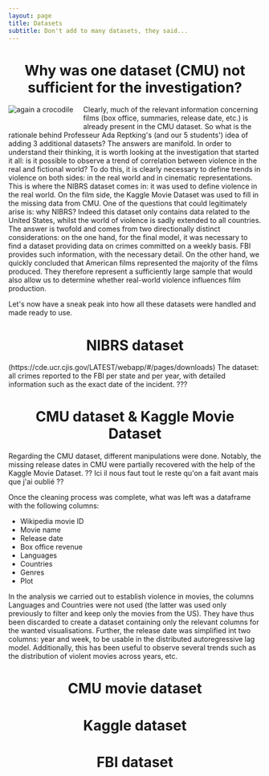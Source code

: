 ```yaml
---
layout: page
title: Datasets
subtitle: Don't add to many datasets, they said...
---
```


<h1 style="text-align: center;">Why was one dataset (CMU) not sufficient for the investigation? </h1>

<img style="float: left;padding-right: 20px;;padding-bottom: 20px;" class="gators" src="../../assets/img/Professore_Ada_Reptking.png" alt="again a crocodile"/>

<p>
Clearly, much of the relevant information concerning films (box office, summaries, release date, etc.) is already present in the CMU dataset. So what is the rationale behind Professeur Ada Reptking's (and our 5 students') idea of adding 3 additional datasets? The answers are manifold. 
In order to understand their thinking, it is worth looking at the investigation that started it all: is it possible to observe a trend of correlation between violence in the real and fictional world? 
To do this, it is clearly necessary to define trends in violence on both sides: in the real world and in cinematic representations. This is where the NIBRS dataset comes in: it was used to define violence in the real world. On the film side, the Kaggle Movie Dataset was used to fill in the missing data from CMU.
One of the questions that could legitimately arise is: why NIBRS? Indeed this dataset only contains data related to the United States, whilst the world of violence is sadly extended to all countries. The answer is twofold and comes from two directionally distinct considerations: on the one hand, for the final model, it was necessary to find a dataset providing data on crimes committed on a weekly basis. FBI provides such information, with the necessary detail. On the other hand, we quickly concluded that American films represented the majority of the films produced. They therefore represent a sufficiently large sample that would also allow us to determine whether real-world violence influences film production. 

Let's now have a sneak peak into how all these datasets were handled and made ready to use. 

<h1 style="text-align: center;">NIBRS dataset</h1>
(https://cde.ucr.cjis.gov/LATEST/webapp/#/pages/downloads)
The dataset: all crimes reported to the FBI per state and per year, with detailed information such as the exact date of the incident. 
???

<h1 style="text-align: center;">CMU dataset & Kaggle Movie Dataset</h1>
Regarding the CMU dataset, different manipulations were done. Notably, the missing release dates in CMU were partially recovered with the help of the Kaggle Movie Dataset. 
?? Ici il nous faut tout le reste qu'on a fait avant mais que j'ai oublié ??

Once the cleaning process was complete, what was left was a dataframe with the following columns:
- Wikipedia movie ID
- Movie name
- Release date
- Box office revenue
- Languages
- Countries
- Genres
- Plot

In the analysis we carried out to establish violence in movies, the columns Languages and Countries were not used (the latter was used only previously to filter and keep only the movies from the US). They have thus been discarded to create a dataset containing only the relevant columns for the wanted visualisations. Further, the release date was simplified int two columns: year and week, to be usable in the distributed autoregressive lag model. Additionally, this has been useful to observe several trends such as the distribution of violent movies across years, etc.

<h1 id="#CMU" style="text-align: center;">CMU movie dataset</h1>
<h1 style="text-align: center;">Kaggle dataset</h1>
<h1 style="text-align: center;">FBI dataset</h1>


